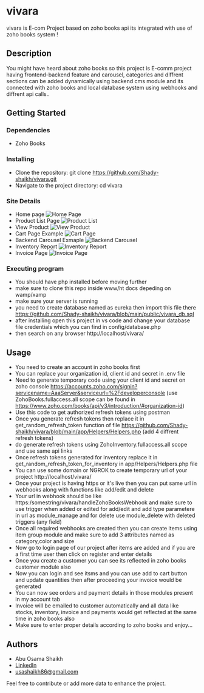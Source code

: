 # vivara

vivara is E-com Project based on zoho books api its integrated with use of zoho books system !

## Description

You might have heard about zoho books so this project is E-comm project having frontend-backend feature and carousel, categories and diffrent sections can be added dynamically using backend cms module and its connected with zoho books and local database system using webhooks and diffrent api calls..

## Getting Started

### Dependencies

* Zoho Books

### Installing
* Clone the repository: git clone https://github.com/Shady-shaikh/vivara.git
* Navigate to the project directory: cd vivara

### Site Details

* Home page
  ![Home Page](https://shady-shaikh.github.io/portfolio_usama/projects/vivara%20(1).png)
* Product List Page
  ![Product List](https://shady-shaikh.github.io/portfolio_usama/projects/vivara%20(2).png)
* View Product
  ![View Product](https://shady-shaikh.github.io/portfolio_usama/projects/vivara%20(3).png)
* Cart Page Example
  ![Cart Page](https://shady-shaikh.github.io/portfolio_usama/projects/vivara%20(4).png)
* Backend Carousel Exmaple
  ![Backend Carousel](https://shady-shaikh.github.io/portfolio_usama/projects/vivara%20(5).png)
* Inventory Report
  ![Inventory Report](https://shady-shaikh.github.io/portfolio_usama/projects/vivara%20(6).png)
* Invoice Page
  ![Invoice Page](https://shady-shaikh.github.io/portfolio_usama/projects/vivara%20(7).png)


### Executing program

* You should have php installed before moving further
* make sure to clone this repo inside www/ht docs depeding on wamp/xamp
* make sure your server is running
* you need to create database named as eureka then import this file there https://github.com/Shady-shaikh/vivara/blob/main/public/vivara_db.sql
* after installing open this project in vs code and change your database file credentials which you can find in config/database.php
* then search on any browser http://localhost/vivara/

## Usage

* You need to create an account in zoho books first
* You can replace your organization id, client id and secret in .env file 
* Need to generate temporary code using your client id and secret on zoho console https://accounts.zoho.com/signin?servicename=AaaServer&serviceurl=%2Fdeveloperconsole (use ZohoBooks.fullaccess.all scope can be found in https://www.zoho.com/books/api/v3/introduction/#organization-id)
* Use this code to get authorized refresh tokens using postman 
* Once you generate refresh tokens then replace it in get_random_refresh_token function of file https://github.com/Shady-shaikh/vivara/blob/main/app/Helpers/Helpers.php (add 4 diffrent refresh tokens)
* do generate refresh tokens using ZohoInventory.fullaccess.all scope and use same api links
* Once refresh tokens generated for inventory replace it in get_random_refresh_token_for_inventory in app/Helpers/Helpers.php file
* You can use some domain or NGROK to create temporary url of your project http://localhost/vivara/
* Once your project is having https or it's live then you can put same url in webhooks along with functions like add/edit and delete
* Your url in webhook should be like https:/somestring/vivara/handleZohoBooksWebhook and make sure to use trigger when added or edited for add/edit and add type parametere in url  as module_manage  and for delete use module_delete with deleted triggers (any field)
* Once all required webhooks are created then you can create items using item group module and make sure to add 3 attributes named as category,color and size
* Now go to login page of our project after items are added and if you are a first time user then click on register and enter details
* Once you create a customer you can see its reflected in zoho books customer module also
* Now you can login and see itsms and you can use add to cart button and update quantities then after proceeding your invoice would be generated
* You can now see orders and payment details in those modules present in my account tab
* Invoice will be emailed to customer automatically and all data like stocks, inventory, invoice and payments would get reflected at the same time in zoho books also
* Make sure to enter proper details according to zoho books and enjoy...


## Authors

* Abu Osama Shaikh
* [LinkedIn](https://www.linkedin.com/in/usama-shaikh-81294a306/)
* usashaikh86@gmail.com

Feel free to contribute or add more data to enhance the project.


